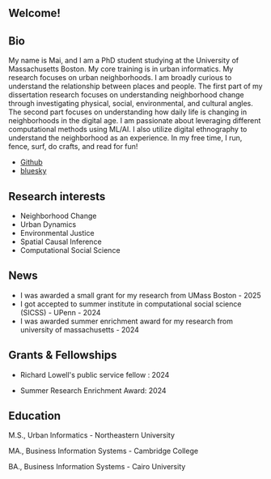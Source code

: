 ## Welcome!

## Bio

My name is Mai, and I am a PhD student studying at the University of Massachusetts Boston. My core training is in urban informatics. My research focuses on urban neighborhoods. I am broadly curious to understand the relationship between places and people. The first part of my dissertation research focuses on understanding neighborhood change through investigating physical, social, environmental, and cultural angles. The second part focuses on understanding how daily life is changing in neighborhoods in the digital age. I am passionate about leveraging different computational methods using ML/AI. I also utilize digital ethnography to understand the neighborhood as an experience. In my free time, I run, fence, surf, do crafts, and read for fun!   


- [Github](https://github.com/Maiwaziry)
- [bluesky](https://bsky.app/profile/maiwaziry.bsky.social)

## Research interests

- Neighborhood Change
- Urban Dynamics
- Environmental Justice
- Spatial Causal Inference
- Computational Social Science
 


## News 
- I was awarded a small grant for my research from UMass Boston - 2025
- I got accepted to summer institute in computational social science (SICSS) - UPenn - 2024
- I was awarded summer enrichment award for my research from university of massachusetts  - 2024
  


## Grants & Fellowships

- Richard Lowell's public service fellow : 2024

- Summer Research Enrichment Award: 2024

## Education       	

M.S., Urban Informatics	- Northeastern University 

MA., Business Information Systems - Cambridge College 	 

BA., Business Information Systems - Cairo University 
